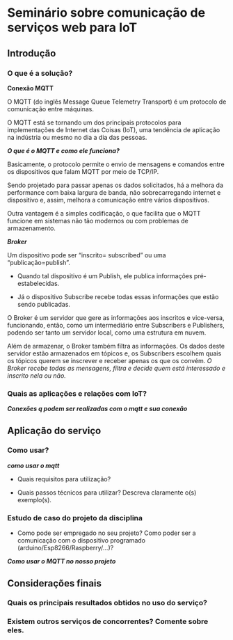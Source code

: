 # Seminário sobre comunicação de serviços web para IoT

## Introdução

### O que é a solução?

**Conexão MQTT**

O MQTT (do inglês Message Queue Telemetry Transport) é um protocolo de comunicação entre máquinas.

O MQTT está se tornando um dos principais protocolos para implementações de Internet das Coisas (IoT), uma tendência de aplicação na indústria ou mesmo no dia a dia das pessoas. 

***O que é o MQTT e como ele funciona?***

Basicamente, o protocolo permite o envio de mensagens e comandos entre os dispositivos que falam MQTT por meio de TCP/IP.

Sendo projetado para passar apenas os dados solicitados, há a melhora da performance com baixa largura de banda, não sobrecarregando internet e dispositivo e, assim, melhora a comunicação entre vários dispositivos.

Outra vantagem é a simples codificação, o que facilita que o MQTT funcione em sistemas não tão modernos ou com problemas de armazenamento.

***Broker***

Um dispositivo pode ser “inscrito= subscribed” ou uma “publicação=publish”. 

- Quando tal dispositivo é um Publish, ele publica informações pré-estabelecidas. 

- Já o dispositivo Subscribe recebe todas essas informações que estão sendo publicadas.

O Broker é um servidor que gere as informações aos inscritos e vice-versa, funcionando, então, como um intermediário entre Subscribers e Publishers, podendo ser tanto um servidor local, como uma estrutura em nuvem. 

Além de armazenar, o Broker também filtra as informações. Os dados deste servidor estão armazenados em tópicos e, os Subscribers escolhem quais os tópicos querem se inscrever e receber apenas os que os convém. *O Broker recebe todas as mensagens, filtra e decide quem está interessado e inscrito nela ou não.*


### Quais as aplicações e relações com IoT?

***Conexões q podem ser realizadas com o mqtt e sua conexão***

## Aplicação do serviço

### Como usar?

***como usar o mqtt***

- Quais requisitos para utilização?

- Quais passos técnicos para utilizar? Descreva claramente o(s) exemplo(s).


### Estudo de caso do projeto da disciplina
- Como pode ser empregado no seu projeto? Como poder ser a comunicação com o dispositivo programado (arduino/Esp8266/Raspberry/...)?

***Como usar o MQTT no nosso projeto***

## Considerações finais
### Quais os principais resultados obtidos no uso do serviço?
### Existem outros serviços de concorrentes? Comente sobre eles.
